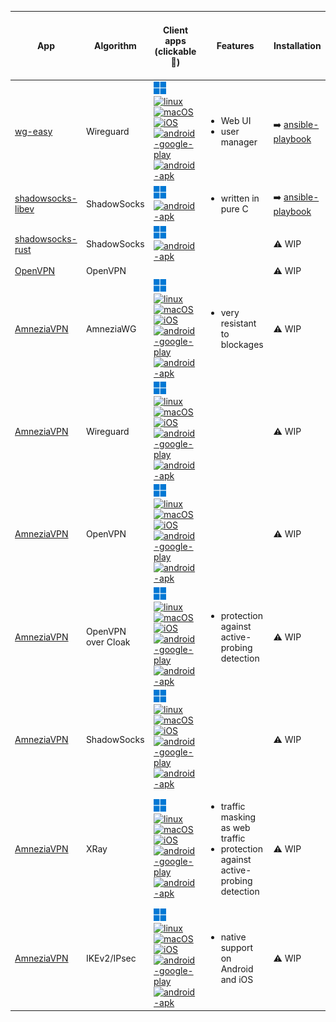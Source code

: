 
| App | Algorithm | <img width=80/></br>Client apps</br>(clickable💅)<img width=80/>| Features | <img width=80/></br>Installation<img width=80/> |
| --- | ------ | ------- | -------- | --- |
| [wg-easy](https://github.com/wg-easy/wg-easy) | Wireguard | [<img src="https://raw.githubusercontent.com/devicons/devicon/6910f0503efdd315c8f9b858234310c06e04d9c0/icons/windows11/windows11-original.svg" title="windows" height="20"/>](https://download.wireguard.com/windows-client/wireguard-installer.exe) [<img src="https://github.com/user-attachments/assets/29013655-1aa9-4743-8dff-94a334cb447a" title="linux" height="20"/>](https://www.wireguard.com/install/) [<img src="https://github.com/user-attachments/assets/6a6e0a55-4fc8-4a07-b5dc-2a304501ffd8" title="macOS" height="20"/>](https://itunes.apple.com/us/app/wireguard/id1451685025?ls=1&mt=12) [<img src="https://github.com/user-attachments/assets/40aee79a-f3e4-40dc-b67d-149b6810f481" title="iOS" height="20"/>](https://itunes.apple.com/us/app/wireguard/id1441195209?ls=1&mt=8) [<img src="https://github.com/user-attachments/assets/7c73febd-b16c-4fd0-92d2-bd94b0e75f9c" title="android-google-play" height="20"/>](https://play.google.com/store/apps/details?id=com.wireguard.android) [<img src="https://github.com/user-attachments/assets/7c73febd-b16c-4fd0-92d2-bd94b0e75f9c" title="android-apk" height="20"/>](https://download.wireguard.com/android-client/com.wireguard.android-unknown.apk) | <ul><li>Web UI</li><li>user manager</li></ul> | ➡️ [ansible-playbook](https://github.com/Kseen715/ansible-playbooks/blob/main/vpn/wireguard-docker-deb.yml) | 
| [shadowsocks-libev](https://github.com/shadowsocks/shadowsocks-libev) | ShadowSocks | [<img src="https://raw.githubusercontent.com/devicons/devicon/6910f0503efdd315c8f9b858234310c06e04d9c0/icons/windows11/windows11-original.svg" title="windows" height="20"/>](https://github.com/shadowsocks/shadowsocks-windows) [<img src="https://github.com/user-attachments/assets/7c73febd-b16c-4fd0-92d2-bd94b0e75f9c" title="android-apk" height="20"/>](https://github.com/shadowsocks/shadowsocks-android) | <ul><li>written in pure C</li></ul> | ➡️ [ansible-playbook](https://github.com/Kseen715/ansible-playbooks/blob/main/vpn/shadowsocks-libev-docker-deb.yml) |
| [shadowsocks-rust](https://github.com/shadowsocks/shadowsocks-rust) | ShadowSocks | [<img src="https://raw.githubusercontent.com/devicons/devicon/6910f0503efdd315c8f9b858234310c06e04d9c0/icons/windows11/windows11-original.svg" title="windows" height="20"/>](https://github.com/shadowsocks/shadowsocks-windows) [<img src="https://github.com/user-attachments/assets/7c73febd-b16c-4fd0-92d2-bd94b0e75f9c" title="android-apk" height="20"/>](https://github.com/shadowsocks/shadowsocks-android) ||⚠️ WIP|
| [OpenVPN](https://openvpn.net/) | OpenVPN |||⚠️ WIP|
| [AmneziaVPN](https://github.com/amnezia-vpn/amnezia-client) | AmneziaWG | [<img src="https://raw.githubusercontent.com/devicons/devicon/6910f0503efdd315c8f9b858234310c06e04d9c0/icons/windows11/windows11-original.svg" title="windows" height="20"/>](https://github.com/amnezia-vpn/amnezia-client/releases) [<img src="https://github.com/user-attachments/assets/29013655-1aa9-4743-8dff-94a334cb447a" title="linux" height="20"/>](https://github.com/amnezia-vpn/amnezia-client/releases) [<img src="https://github.com/user-attachments/assets/6a6e0a55-4fc8-4a07-b5dc-2a304501ffd8" title="macOS" height="20"/>](https://github.com/amnezia-vpn/amnezia-client/releases) [<img src="https://github.com/user-attachments/assets/40aee79a-f3e4-40dc-b67d-149b6810f481" title="iOS" height="20"/>](https://apps.apple.com/us/app/amneziavpn/id1600529900) [<img src="https://github.com/user-attachments/assets/7c73febd-b16c-4fd0-92d2-bd94b0e75f9c" title="android-google-play" height="20"/>](https://play.google.com/store/search?q=amnezia+vpn&c=apps) [<img src="https://github.com/user-attachments/assets/7c73febd-b16c-4fd0-92d2-bd94b0e75f9c" title="android-apk" height="20"/>](https://github.com/amnezia-vpn/amnezia-client/releases) | <ul><li>very resistant to blockages</li></ul> |⚠️ WIP|
| [AmneziaVPN](https://github.com/amnezia-vpn/amnezia-client) | Wireguard | [<img src="https://raw.githubusercontent.com/devicons/devicon/6910f0503efdd315c8f9b858234310c06e04d9c0/icons/windows11/windows11-original.svg" title="windows" height="20"/>](https://github.com/amnezia-vpn/amnezia-client/releases) [<img src="https://github.com/user-attachments/assets/29013655-1aa9-4743-8dff-94a334cb447a" title="linux" height="20"/>](https://github.com/amnezia-vpn/amnezia-client/releases) [<img src="https://github.com/user-attachments/assets/6a6e0a55-4fc8-4a07-b5dc-2a304501ffd8" title="macOS" height="20"/>](https://github.com/amnezia-vpn/amnezia-client/releases) [<img src="https://github.com/user-attachments/assets/40aee79a-f3e4-40dc-b67d-149b6810f481" title="iOS" height="20"/>](https://apps.apple.com/us/app/amneziavpn/id1600529900) [<img src="https://github.com/user-attachments/assets/7c73febd-b16c-4fd0-92d2-bd94b0e75f9c" title="android-google-play" height="20"/>](https://play.google.com/store/search?q=amnezia+vpn&c=apps) [<img src="https://github.com/user-attachments/assets/7c73febd-b16c-4fd0-92d2-bd94b0e75f9c" title="android-apk" height="20"/>](https://github.com/amnezia-vpn/amnezia-client/releases) ||⚠️ WIP|
| [AmneziaVPN](https://github.com/amnezia-vpn/amnezia-client) | OpenVPN | [<img src="https://raw.githubusercontent.com/devicons/devicon/6910f0503efdd315c8f9b858234310c06e04d9c0/icons/windows11/windows11-original.svg" title="windows" height="20"/>](https://github.com/amnezia-vpn/amnezia-client/releases) [<img src="https://github.com/user-attachments/assets/29013655-1aa9-4743-8dff-94a334cb447a" title="linux" height="20"/>](https://github.com/amnezia-vpn/amnezia-client/releases) [<img src="https://github.com/user-attachments/assets/6a6e0a55-4fc8-4a07-b5dc-2a304501ffd8" title="macOS" height="20"/>](https://github.com/amnezia-vpn/amnezia-client/releases) [<img src="https://github.com/user-attachments/assets/40aee79a-f3e4-40dc-b67d-149b6810f481" title="iOS" height="20"/>](https://apps.apple.com/us/app/amneziavpn/id1600529900) [<img src="https://github.com/user-attachments/assets/7c73febd-b16c-4fd0-92d2-bd94b0e75f9c" title="android-google-play" height="20"/>](https://play.google.com/store/search?q=amnezia+vpn&c=apps) [<img src="https://github.com/user-attachments/assets/7c73febd-b16c-4fd0-92d2-bd94b0e75f9c" title="android-apk" height="20"/>](https://github.com/amnezia-vpn/amnezia-client/releases) ||⚠️ WIP|
| [AmneziaVPN](https://github.com/amnezia-vpn/amnezia-client) | OpenVPN over Cloak | [<img src="https://raw.githubusercontent.com/devicons/devicon/6910f0503efdd315c8f9b858234310c06e04d9c0/icons/windows11/windows11-original.svg" title="windows" height="20"/>](https://github.com/amnezia-vpn/amnezia-client/releases) [<img src="https://github.com/user-attachments/assets/29013655-1aa9-4743-8dff-94a334cb447a" title="linux" height="20"/>](https://github.com/amnezia-vpn/amnezia-client/releases) [<img src="https://github.com/user-attachments/assets/6a6e0a55-4fc8-4a07-b5dc-2a304501ffd8" title="macOS" height="20"/>](https://github.com/amnezia-vpn/amnezia-client/releases) [<img src="https://github.com/user-attachments/assets/40aee79a-f3e4-40dc-b67d-149b6810f481" title="iOS" height="20"/>](https://apps.apple.com/us/app/amneziavpn/id1600529900) [<img src="https://github.com/user-attachments/assets/7c73febd-b16c-4fd0-92d2-bd94b0e75f9c" title="android-google-play" height="20"/>](https://play.google.com/store/search?q=amnezia+vpn&c=apps) [<img src="https://github.com/user-attachments/assets/7c73febd-b16c-4fd0-92d2-bd94b0e75f9c" title="android-apk" height="20"/>](https://github.com/amnezia-vpn/amnezia-client/releases) | <ul><li>protection against active-probing detection</li></ul> |⚠️ WIP|
| [AmneziaVPN](https://github.com/amnezia-vpn/amnezia-client) | ShadowSocks | [<img src="https://raw.githubusercontent.com/devicons/devicon/6910f0503efdd315c8f9b858234310c06e04d9c0/icons/windows11/windows11-original.svg" title="windows" height="20"/>](https://github.com/amnezia-vpn/amnezia-client/releases) [<img src="https://github.com/user-attachments/assets/29013655-1aa9-4743-8dff-94a334cb447a" title="linux" height="20"/>](https://github.com/amnezia-vpn/amnezia-client/releases) [<img src="https://github.com/user-attachments/assets/6a6e0a55-4fc8-4a07-b5dc-2a304501ffd8" title="macOS" height="20"/>](https://github.com/amnezia-vpn/amnezia-client/releases) [<img src="https://github.com/user-attachments/assets/40aee79a-f3e4-40dc-b67d-149b6810f481" title="iOS" height="20"/>](https://apps.apple.com/us/app/amneziavpn/id1600529900) [<img src="https://github.com/user-attachments/assets/7c73febd-b16c-4fd0-92d2-bd94b0e75f9c" title="android-google-play" height="20"/>](https://play.google.com/store/search?q=amnezia+vpn&c=apps) [<img src="https://github.com/user-attachments/assets/7c73febd-b16c-4fd0-92d2-bd94b0e75f9c" title="android-apk" height="20"/>](https://github.com/amnezia-vpn/amnezia-client/releases) ||⚠️ WIP|
| [AmneziaVPN](https://github.com/amnezia-vpn/amnezia-client) | XRay | [<img src="https://raw.githubusercontent.com/devicons/devicon/6910f0503efdd315c8f9b858234310c06e04d9c0/icons/windows11/windows11-original.svg" title="windows" height="20"/>](https://github.com/amnezia-vpn/amnezia-client/releases) [<img src="https://github.com/user-attachments/assets/29013655-1aa9-4743-8dff-94a334cb447a" title="linux" height="20"/>](https://github.com/amnezia-vpn/amnezia-client/releases) [<img src="https://github.com/user-attachments/assets/6a6e0a55-4fc8-4a07-b5dc-2a304501ffd8" title="macOS" height="20"/>](https://github.com/amnezia-vpn/amnezia-client/releases) [<img src="https://github.com/user-attachments/assets/40aee79a-f3e4-40dc-b67d-149b6810f481" title="iOS" height="20"/>](https://apps.apple.com/us/app/amneziavpn/id1600529900) [<img src="https://github.com/user-attachments/assets/7c73febd-b16c-4fd0-92d2-bd94b0e75f9c" title="android-google-play" height="20"/>](https://play.google.com/store/search?q=amnezia+vpn&c=apps) [<img src="https://github.com/user-attachments/assets/7c73febd-b16c-4fd0-92d2-bd94b0e75f9c" title="android-apk" height="20"/>](https://github.com/amnezia-vpn/amnezia-client/releases) | <ul><li>traffic masking as web traffic</li><li>protection against active-probing detection</li></ul> |⚠️ WIP|
| [AmneziaVPN](https://github.com/amnezia-vpn/amnezia-client) | IKEv2/IPsec | [<img src="https://raw.githubusercontent.com/devicons/devicon/6910f0503efdd315c8f9b858234310c06e04d9c0/icons/windows11/windows11-original.svg" title="windows" height="20"/>](https://github.com/amnezia-vpn/amnezia-client/releases) [<img src="https://github.com/user-attachments/assets/29013655-1aa9-4743-8dff-94a334cb447a" title="linux" height="20"/>](https://github.com/amnezia-vpn/amnezia-client/releases) [<img src="https://github.com/user-attachments/assets/6a6e0a55-4fc8-4a07-b5dc-2a304501ffd8" title="macOS" height="20"/>](https://github.com/amnezia-vpn/amnezia-client/releases) [<img src="https://github.com/user-attachments/assets/40aee79a-f3e4-40dc-b67d-149b6810f481" title="iOS" height="20"/>](https://apps.apple.com/us/app/amneziavpn/id1600529900) [<img src="https://github.com/user-attachments/assets/7c73febd-b16c-4fd0-92d2-bd94b0e75f9c" title="android-google-play" height="20"/>](https://play.google.com/store/search?q=amnezia+vpn&c=apps) [<img src="https://github.com/user-attachments/assets/7c73febd-b16c-4fd0-92d2-bd94b0e75f9c" title="android-apk" height="20"/>](https://github.com/amnezia-vpn/amnezia-client/releases) | <ul><li>native support on Android and iOS</li></ul> |⚠️ WIP|
